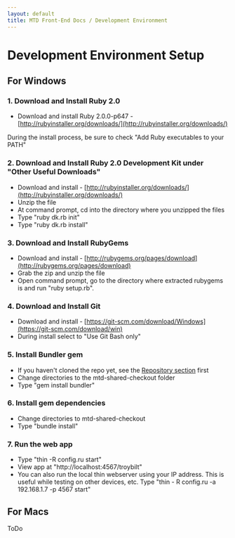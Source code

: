 ```yaml
---
layout: default
title: MTD Front-End Docs / Development Environment
---
```


# Development Environment Setup

## For Windows 

### 1. Download and Install Ruby 2.0

* Download and install Ruby 2.0.0-p647 - [http://rubyinstaller.org/downloads/](http://rubyinstaller.org/downloads/)

During the install process, be sure to check "Add Ruby executables to your PATH"

### 2. Download and Install Ruby 2.0 Development Kit under "Other Useful Downloads"

* Download and install - [http://rubyinstaller.org/downloads/](http://rubyinstaller.org/downloads/) 
* Unzip the file
* At command prompt, cd into the directory where you unzipped the files
* Type "ruby dk.rb init"
* Type "ruby dk.rb install"

### 3. Download and Install RubyGems

* Download and install - [http://rubygems.org/pages/download](http://rubygems.org/pages/download)
* Grab the zip and unzip the file
* Open command prompt, go to the directory where extracted rubygems is and run "ruby setup.rb".

### 4. Download and Install Git 

* Download and install - [https://git-scm.com/download/Windows](https://git-scm.com/download/win)
* During install select to "Use Git Bash only"

### 5. Install Bundler gem

* If you haven't cloned the repo yet, see the [Repository section](/repository) first
* Change directories to the mtd-shared-checkout folder
* Type "gem install bundler"

### 6. Install gem dependencies

* Change directories to mtd-shared-checkout
* Type "bundle install"

### 7. Run the web app

* Type "thin -R config.ru start"
* View app at "http://localhost:4567/troybilt" 
* You can also run the local thin webserver using your IP address. This is useful while testing on other devices, etc. Type "thin - R config.ru -a 192.168.1.7 -p 4567 start"

## For Macs

ToDo